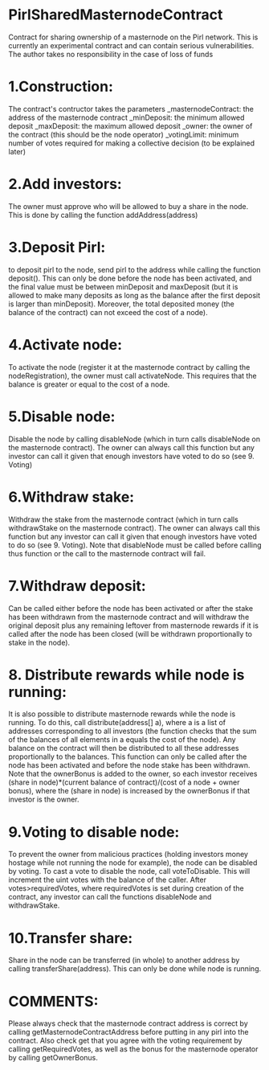 # PirlSharedMasternodeContract
Contract for sharing ownership of a masternode on the Pirl network. This is currently an experimental contract and can contain serious vulnerabilities. The author takes no responsibility in the case of loss of funds

# 1.Construction:
The contract's contructor takes the parameters
_masternodeContract: the address of the masternode contract
_minDeposit: the minimum allowed deposit
_maxDeposit: the maximum allowed deposit
_owner: the owner of the contract (this should be the node operator)
_votingLimit: minimum number of votes required for making a collective decision (to be explained later)

# 2.Add investors:
The owner must approve who will be allowed to buy a share in the node. This is done by calling the function addAddress(address)

# 3.Deposit Pirl:
to deposit pirl to the node, send pirl to the address while calling the function deposit(). This can only be done before the node has been activated, and the final value must be between minDeposit and maxDeposit (but it is allowed to make many deposits as long as the balance after the first deposit is larger than minDeposit). Moreover, the total deposited money (the balance of the contract) can not exceed the cost of a node).

# 4.Activate node:
To activate the node (register it at the masternode contract by calling the nodeRegistration), the owner must call activateNode. This requires that the balance is greater or equal to the cost of a node.

# 5.Disable node:
Disable the node by calling disableNode (which in turn calls disableNode on the masternode contract). The owner can always call this function but any investor can call it given that enough investors have voted to do so (see 9. Voting)

# 6.Withdraw stake:
Withdraw the stake from the masternode contract (which in turn calls withdrawStake on the masternode contract). The owner can always call this function but any investor can call it given that enough investors have voted to do so (see 9. Voting). Note that disableNode must be called before calling thus function or the call to the masternode contract will fail.

# 7.Withdraw deposit:
Can be called either before the node has been activated or after the stake has been withdrawn from the masternode contract and will withdraw the original deposit plus any remaining leftover from masternode rewards if it is called after the node has been closed (will be withdrawn proportionally to stake in the node).

# 8. Distribute rewards while node is running:
It is also possible to distribute masternode rewards while the node is running. To do this, call distribute(address[] a), where a is a list of addresses corresponding to all investors (the function checks that the sum of the balances of all elements in a equals the cost of the node). Any balance on the contract will then be distributed to all these addresses proportionally to the balances. This function can only be called after the node has been activated and before the node stake has been withdrawn. Note that the ownerBonus is added to the owner, so each investor receives (share in node)*(current balance of contract)/(cost of a node + owner bonus), where the (share in node) is increased by the ownerBonus if that investor is the owner.

# 9.Voting to disable node:
To prevent the owner from malicious practices (holding investors money hostage while not running the node for example), the node can be disabled by voting. To cast a vote to disable the node, call voteToDisable. This will increment the uint votes with the balance of the caller. After votes>requiredVotes, where requiredVotes is set during creation of the contract, any investor can call the functions disableNode and withdrawStake.

# 10.Transfer share:
Share in the node can be transferred (in whole) to another address by calling transferShare(address). This can only be done while node is running.



# COMMENTS:
Please always check that the masternode contract address is correct by calling getMasternodeContractAddress before putting in any pirl into the contract. Also check get that you agree with the voting requirement by calling getRequiredVotes, as well as the bonus for the masternode operator by calling getOwnerBonus.



















